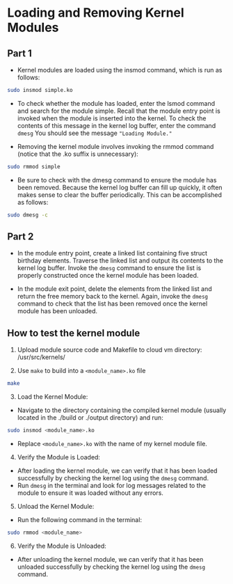 # Loading and Removing Kernel Modules

## Part 1

- Kernel modules are loaded using the insmod command, which is run as follows:

```bash
sudo insmod simple.ko
```

- To check whether the module has loaded, enter the lsmod command and search for the module simple. Recall that the module entry point is invoked when the module is inserted into the kernel. To check the contents of this message in the kernel log buffer, enter the command `dmesg` You should see the message `"Loading Module."`

- Removing the kernel module involves invoking the rmmod command
  (notice that the .ko suffix is unnecessary):

```bash
sudo rmmod simple
```

- Be sure to check with the dmesg command to ensure the module has been removed. Because the kernel log buffer can fill up quickly, it often makes sense to clear the buffer periodically. This can be accomplished as follows:

```bash
sudo dmesg -c
```

## Part 2

- In the module entry point, create a linked list containing five struct birthday elements. Traverse the linked list and output its contents to the kernel log buffer. Invoke the `dmesg` command to ensure the list is properly constructed once the kernel module has been loaded.

- In the module exit point, delete the elements from the linked list and return the free memory back to the kernel. Again, invoke the `dmesg` command to check that the list has been removed once the kernel module has been unloaded.

## How to test the kernel module

1. Upload module source code and Makefile to cloud vm directory:
   /usr/src/kernels/

2. Use `make` to build into a `<module_name>.ko` file

```bash
make
```

3. Load the Kernel Module:

- Navigate to the directory containing the compiled kernel module (usually located in the ./build or ./output directory) and run:

```bash
sudo insmod <module_name>.ko
```

- Replace `<module_name>.ko` with the name of my kernel module file.

4. Verify the Module is Loaded:

- After loading the kernel module, we can verify that it has been loaded successfully by checking the kernel log using the `dmesg` command.
- Run `dmesg` in the terminal and look for log messages related to the module to ensure it was loaded without any errors.

5. Unload the Kernel Module:

- Run the following command in the terminal:

```bash
sudo rmmod <module_name>
```

6. Verify the Module is Unloaded:

- After unloading the kernel module, we can verify that it has been unloaded successfully by checking the kernel log using the `dmesg` command.
